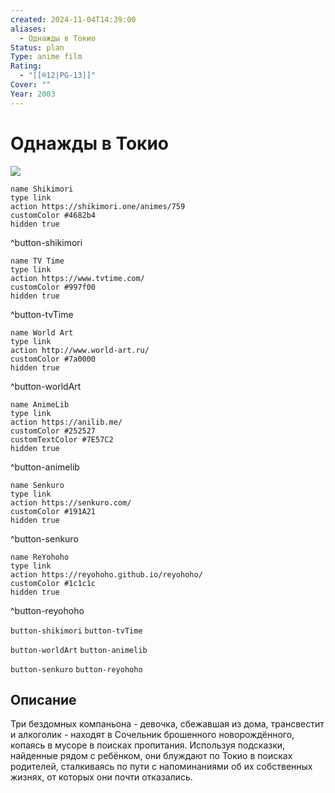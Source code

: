 ```yaml
---
created: 2024-11-04T14:39:00
aliases:
  - Однажды в Токио
Status: plan
Type: anime film
Rating:
  - "[[®️12|PG-13]]"
Cover: ""
Year: 2003
---
```


# Однажды в Токио

![](https://nyaa.shikimori.one/uploads/poster/animes/759/406f8100e8d3bc7a49076752e3b2139d.jpeg)

```button
name Shikimori
type link
action https://shikimori.one/animes/759
customColor #4682b4
hidden true
```
^button-shikimori

```button
name TV Time
type link
action https://www.tvtime.com/
customColor #997f00
hidden true
```
^button-tvTime

```button
name World Art
type link
action http://www.world-art.ru/
customColor #7a0000
hidden true
```
^button-worldArt

```button
name AnimeLib
type link
action https://anilib.me/
customColor #252527
customTextColor #7E57C2
hidden true
```
^button-animelib

```button
name Senkuro
type link
action https://senkuro.com/
customColor #191A21
hidden true
```
^button-senkuro

```button
name ReYohoho
type link
action https://reyohoho.github.io/reyohoho/
customColor #1c1c1c
hidden true
```
^button-reyohoho

`button-shikimori` `button-tvTime`

`button-worldArt` `button-animelib`

`button-senkuro` `button-reyohoho`

## Описание

Три бездомных компаньона - девочка, сбежавшая из дома, трансвестит и алкоголик - находят в Сочельник брошенного новорождённого, копаясь в мусоре в поисках пропитания. Используя подсказки, найденные рядом с ребёнком, они блуждают по Токио в поисках родителей, сталкиваясь по пути с напоминаниями об их собственных жизнях, от которых они почти отказались.
